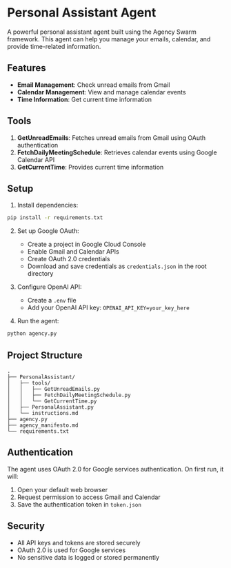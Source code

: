 # Personal Assistant Agent

A powerful personal assistant agent built using the Agency Swarm framework. This agent can help you manage your emails, calendar, and provide time-related information.

## Features

- **Email Management**: Check unread emails from Gmail
- **Calendar Management**: View and manage calendar events
- **Time Information**: Get current time information

## Tools

1. **GetUnreadEmails**: Fetches unread emails from Gmail using OAuth authentication
2. **FetchDailyMeetingSchedule**: Retrieves calendar events using Google Calendar API
3. **GetCurrentTime**: Provides current time information

## Setup

1. Install dependencies:
```bash
pip install -r requirements.txt
```

2. Set up Google OAuth:
   - Create a project in Google Cloud Console
   - Enable Gmail and Calendar APIs
   - Create OAuth 2.0 credentials
   - Download and save credentials as `credentials.json` in the root directory

3. Configure OpenAI API:
   - Create a `.env` file
   - Add your OpenAI API key: `OPENAI_API_KEY=your_key_here`

4. Run the agent:
```bash
python agency.py
```

## Project Structure

```
.
├── PersonalAssistant/
│   ├── tools/
│   │   ├── GetUnreadEmails.py
│   │   ├── FetchDailyMeetingSchedule.py
│   │   └── GetCurrentTime.py
│   ├── PersonalAssistant.py
│   └── instructions.md
├── agency.py
├── agency_manifesto.md
└── requirements.txt
```

## Authentication

The agent uses OAuth 2.0 for Google services authentication. On first run, it will:
1. Open your default web browser
2. Request permission to access Gmail and Calendar
3. Save the authentication token in `token.json`

## Security

- All API keys and tokens are stored securely
- OAuth 2.0 is used for Google services
- No sensitive data is logged or stored permanently
